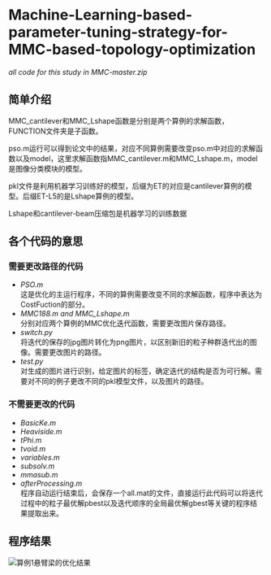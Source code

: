 # Machine-Learning-based-parameter-tuning-strategy-for-MMC-based-topology-optimization
_all code for this study in MMC-master.zip_

## 简单介绍
MMC_cantilever和MMC_Lshape函数是分别是两个算例的求解函数，FUNCTION文件夹是子函数。

pso.m运行可以得到论文中的结果，对应不同算例需要改变pso.m中对应的求解函数以及model，这里求解函数指MMC_cantilever.m和MMC_Lshape.m，model是图像分类模块的模型。

pkl文件是利用机器学习训练好的模型，后缀为ET的对应是cantilever算例的模型。后缀ET-L5的是Lshape算例的模型。

Lshape和cantilever-beam压缩包是机器学习的训练数据
## 各个代码的意思
### 需要更改路径的代码
* *PSO.m <br>*
  这是优化的主运行程序，不同的算例需要改变不同的求解函数，程序中表达为CostFuction的部分。
* *MMC188.m and MMC_Lshape.m* <br>
  分别对应两个算例的MMC优化迭代函数，需要更改图片保存路径。
* *switch.py* <br>
  将迭代的保存的jpg图片转化为png图片，以区别新旧的粒子种群迭代出的图像。需要更改图片的路径。
* *test.py* <br>
  对生成的图片进行识别，给定图片的标签，确定迭代的结构是否为可行解。需要对不同的例子更改不同的pkl模型文件，以及图片的路径。

### 不需要更改的代码
* *BasicKe.m*
* *Heaviside.m*
* *tPhi.m*
* *tvoid.m*
* *variables.m*
* *subsolv.m*
* *mmasub.m*
* *afterProcessing.m* <br>
  程序自动运行结束后，会保存一个all.mat的文件，直接运行此代码可以将迭代过程中的粒子最优解pbest以及迭代顺序的全局最优解gbest等关键的程序结果提取出来。
## 程序结果
  ![算例1悬臂梁的优化结果](/img/悬臂梁的优化结果.png)


